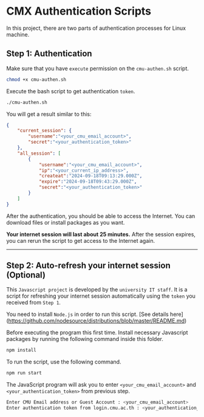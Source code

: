 # CMX Authentication Scripts

In this project, there are two parts of authentication processes for Linux machine.

## Step 1: Authentication
 
Make sure that you have `execute` permission on the `cmu-authen.sh` script.

```bash
chmod +x cmu-authen.sh
```

Execute the bash script to get authentication `token`.

```bash
./cmu-authen.sh
```

You will get a result similar to this:

```json
{
	"current_session": {
		"username":"<your_cmu_email_account>",
		"secret":"<your_authentication_token>"
	},
	"all_session": [
		{
			"username":"<your_cmu_email_account>",
			"ip":"<your_current_ip_address>",
			"createat":"2024-09-18T09:13:29.000Z",
			"expire":"2024-09-18T09:43:29.000Z",
			"secret":"<your_authentication_token>"
		}
	]
}
```

After the authentication, you should be able to access the Internet. You can download files or install packages as you want. 

**Your internet session will last about 25 minutes.** After the session expires, you can rerun the script to get access to the Internet again.


------------------------------

## Step 2: Auto-refresh your internet session (Optional) 

This `Javascript project` is developed by the `university IT staff`. It is a script for refreshing your internet session automatically using the `token` you received from `Step 1`. 

You need to install `Node.js` in order to run this script. [See details here] (https://github.com/nodesource/distributions/blob/master/README.md)

Before executing the program this first time. Install necessary Javascript packages by running the following command inside this folder.

```bash
npm install 
```

To run the script, use the following command.

```bash
npm run start
```

The JavaScript program will ask you to enter `<your_cmu_email_account>` and `<your_authentication_token>` from previous step. 

```bash
Enter CMU Email address or Guest Account : <your_cmu_email_account>
Enter authentication token from login.cmu.ac.th : <your_authentication_token>
```


